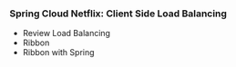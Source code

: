 <!-- .element: class="toc" -->

### Spring Cloud Netflix: Client Side Load Balancing

* Review Load Balancing
* Ribbon
* Ribbon with Spring <!-- .element: class="current-item" -->

<i class="fa fa-cloud fa-lg"></i>

